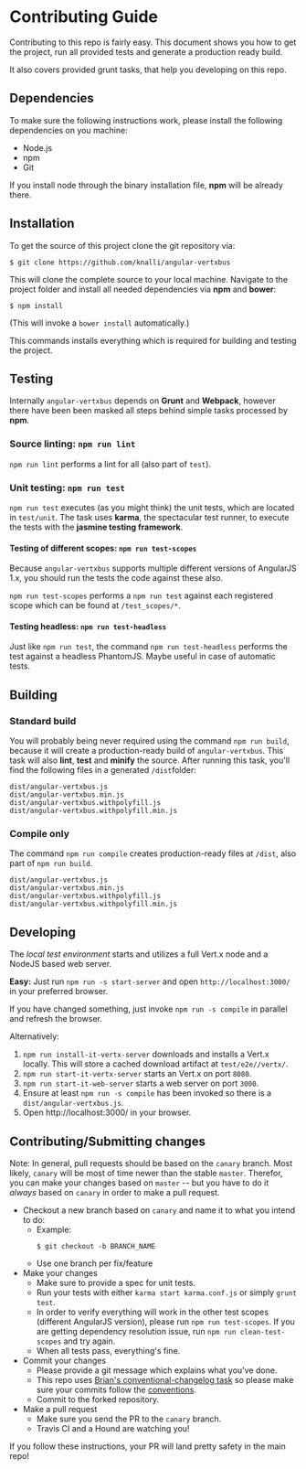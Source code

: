 # Contributing Guide
Contributing to this repo is fairly easy. This document shows you how to
get the project, run all provided tests and generate a production ready build.

It also covers provided grunt tasks, that help you developing on this repo.

## Dependencies
To make sure the following instructions work, please install the following dependencies
on you machine:

- Node.js
- npm
- Git

If you install node through the binary installation file, **npm** will be already there.

## Installation
To get the source of this project clone the git repository via:

````
$ git clone https://github.com/knalli/angular-vertxbus
````

This will clone the complete source to your local machine. Navigate to the project folder
and install all needed dependencies via **npm** and **bower**:

````
$ npm install
````

(This will invoke a `bower install` automatically.)

This commands installs everything which is required for building and testing the project.

## Testing
Internally `angular-vertxbus` depends on **Grunt** and **Webpack**, however there have been been masked all steps behind 
simple tasks processed by **npm**.

### Source linting: `npm run lint`
`npm run lint` performs a lint for all (also part of `test`).

### Unit testing: `npm run test`
`npm run test` executes (as you might think) the unit tests, which are located
in `test/unit`. The task uses **karma**, the spectacular test runner, to execute the tests with 
the **jasmine testing framework**.

#### Testing of different scopes: `npm run test-scopes`
Because `angular-vertxbus` supports multiple different versions of AngularJS 1.x, you should run the tests the code against these also.

`npm run test-scopes` performs a `npm run test` against each registered scope which can be found at `/test_scopes/*`.

#### Testing headless: `npm run test-headless`
Just like `npm run test`, the command `npm run test-headless` performs the test against a headless PhantomJS. Maybe 
useful in case of automatic tests.

## Building
### Standard build
You will probably being never required using the command `npm run build`, because it will create a production-ready 
build of `angular-vertxbus`. This task will also **lint**, **test** and **minify** the
source. After running this task, you'll find the following files in a generated
`/dist`folder:

````
dist/angular-vertxbus.js
dist/angular-vertxbus.min.js
dist/angular-vertxbus.withpolyfill.js
dist/angular-vertxbus.withpolyfill.min.js
````

### Compile only
The command `npm run compile` creates production-ready files at `/dist`, also part of `npm run build`.

````
dist/angular-vertxbus.js
dist/angular-vertxbus.min.js
dist/angular-vertxbus.withpolyfill.js
dist/angular-vertxbus.withpolyfill.min.js
````

## Developing
The *local test environment* starts and utilizes a full Vert.x node and a NodeJS based web server.

**Easy:** Just run `npm run -s start-server` and open `http://localhost:3000/` in your preferred browser.

If you have changed something, just invoke `npm run -s compile` in parallel and refresh the browser.

Alternatively:

1. `npm run install-it-vertx-server` downloads and installs a Vert.x locally. This will store a cached download artifact at `test/e2e//vertx/`.
2. `npm run start-it-vertx-server` starts an Vert.x on port `8080`.
3. `npm run start-it-web-server` starts a web server on port `3000`.
4. Ensure at least `npm run -s compile` has been invoked so there is a `dist/angular-vertxbus.js`.
5. Open http://localhost:3000/ in your browser.

## Contributing/Submitting changes

Note: In general, pull requests should be based on the `canary` branch. Most likely, `canary` will be most of time newer than the stable `master`. Therefor, you can make your changes based on `master` -- but you have to do it *always* based on `canary` in order to make a pull request.

- Checkout a new branch based on <code>canary</code> and name it to what you intend to do:
  - Example:
    ````
    $ git checkout -b BRANCH_NAME
    ````
  - Use one branch per fix/feature
- Make your changes
  - Make sure to provide a spec for unit tests.
  - Run your tests with either <code>karma start karma.conf.js</code> or simply <code>grunt test</code>.
  - In order to verify everything will work in the other test scopes (different AngularJS version), please run `npm run test-scopes`. If you are getting dependency resolution issue, run `npm run clean-test-scopes` and try again.
  - When all tests pass, everything's fine.
- Commit your changes
  - Please provide a git message which explains what you've done.
  - This repo uses [Brian's conventional-changelog task](https://github.com/btford/grunt-conventional-changelog) so please make sure your commits follow the [conventions](https://docs.google.com/document/d/1QrDFcIiPjSLDn3EL15IJygNPiHORgU1_OOAqWjiDU5Y/edit).
  - Commit to the forked repository.
- Make a pull request
  - Make sure you send the PR to the <code>canary</code> branch.
  - Travis CI and a Hound are watching you!

If you follow these instructions, your PR will land pretty safety in the main repo!

